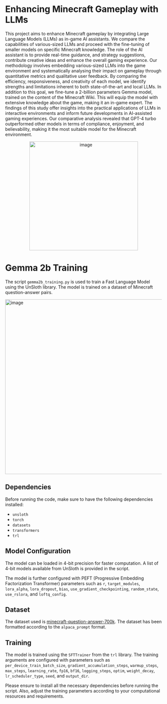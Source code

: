 # Enhancing Minecraft Gameplay with LLMs
This project aims to enhance Minecraft gameplay by integrating Large Language Models (LLMs) as in-game AI assistants. We compare the capabilities of various-sized LLMs and proceed with the fine-tuning of smaller models on specific Minecraft knowledge. The role of the AI assistant is to provide real-time guidance, and strategy suggestions, contribute creative ideas and enhance the overall gaming experience. Our methodology involves embedding various-sized LLMs into the game environment and systematically analysing their impact on gameplay through quantitative metrics and qualitative user feedback. By comparing the efficiency, responsiveness, and creativity of each model, we identify strengths and limitations inherent to both state-of-the-art and local LLMs. In addition to this goal, we fine-tune a 2-billion parameters Gemma model, trained on the content of the Minecraft Wiki. This will equip the model with extensive knowledge about the game, making it an in-game expert. The findings of this study offer insights into the practical applications of LLMs in interactive environments and inform future developments in AI-assisted gaming experiences. Our comparative analysis revealed that GPT-4 turbo outperformed other models in terms of compliance, enjoyment, and believability, making it the most suitable model for the Minecraft environment.

<p align="center">
  <img src="https://github.com/user-attachments/assets/ddaec680-0f63-485b-94ac-141082e2135d" alt="image" width="349">
</p>


# Gemma 2b Training
The script `gemma2b_training.py` is used to train a Fast Language Model using the UnSloth library. The model is trained on a dataset of Minecraft question-answer pairs. 


<img width="560" alt="image" src="https://github.com/user-attachments/assets/3f596f87-3e52-46f4-af8b-c529dc7eb8d3">


## Dependencies

Before running the code, make sure to have the following dependencies installed:

- `unsloth`
- `torch`
- `datasets`
- `transformers`
- `trl`

## Model Configuration

The model can be loaded in 4-bit precision for faster computation. A list of 4-bit models available from UnSloth is provided in the script.

The model is further configured with PEFT (Progressive Embedding Factorization Transformer) parameters such as `r`, `target_modules`, `lora_alpha`, `lora_dropout`, `bias`, `use_gradient_checkpointing`, `random_state`, `use_rslora`, and `loftq_config`.

## Dataset

The dataset used is [minecraft-question-answer-700k](https://huggingface.co/datasets/naklecha/minecraft-question-answer-700k). The dataset has been formatted according to the `alpaca_prompt` format.

## Training

The model is trained using the `SFTTrainer` from the `trl` library. The training arguments are configured with parameters such as `per_device_train_batch_size`, `gradient_accumulation_steps`, `warmup_steps`, `max_steps`, `learning_rate`, `fp16`, `bf16`, `logging_steps`, `optim`, `weight_decay`, `lr_scheduler_type`, `seed`, and `output_dir`.

Please ensure to install all the necessary dependencies before running the script. Also, adjust the training parameters according to your computational resources and requirements. 
